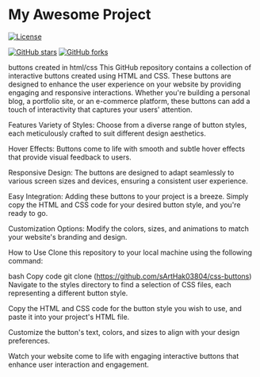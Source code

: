 # My Awesome Project

[![License](https://img.shields.io/badge/License-MIT-blue)](https://opensource.org/licenses/MIT)

[![GitHub stars](https://img.shields.io/github/stars/sArtHak03804/css-buttons?style=social)](https://github.com/sArtHak03804/css-buttons/stargazers)
[![GitHub forks](https://img.shields.io/github/forks/sArtHak03804/css-buttons?style=social)](https://github.com/sArtHak038)


buttons created in html/css
This GitHub repository contains a collection of interactive buttons created using HTML and CSS. These buttons are designed to enhance the user experience on your website by providing engaging and responsive interactions. Whether you're building a personal blog, a portfolio site, or an e-commerce platform, these buttons can add a touch of interactivity that captures your users' attention.

Features
Variety of Styles: Choose from a diverse range of button styles, each meticulously crafted to suit different design aesthetics.

Hover Effects: Buttons come to life with smooth and subtle hover effects that provide visual feedback to users.

Responsive Design: The buttons are designed to adapt seamlessly to various screen sizes and devices, ensuring a consistent user experience.

Easy Integration: Adding these buttons to your project is a breeze. Simply copy the HTML and CSS code for your desired button style, and you're ready to go.

Customization Options: Modify the colors, sizes, and animations to match your website's branding and design.

How to Use
Clone this repository to your local machine using the following command:

bash
Copy code
git clone  (https://github.com/sArtHak03804/css-buttons)
Navigate to the styles directory to find a selection of CSS files, each representing a different button style.

Copy the HTML and CSS code for the button style you wish to use, and paste it into your project's HTML file.

Customize the button's text, colors, and sizes to align with your design preferences.

Watch your website come to life with engaging interactive buttons that enhance user interaction and engagement.
